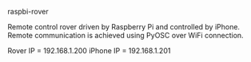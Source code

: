 raspbi-rover

Remote control rover driven by Raspberry Pi and controlled by iPhone.
Remote communication is achieved using PyOSC over WiFi connection.

Rover IP  = 192.168.1.200
iPhone IP = 192.168.1.201
